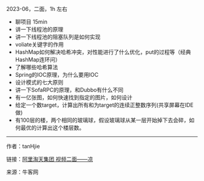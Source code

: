 2023-06，二面，1h 左右

+ 聊项目 15min
+ 讲一下线程池的原理
+ 讲一下线程池的阻塞队列是如何实现
+ voliate关键字的作用
+ HashMap如何解决哈希冲突，对性能进行了什么优化，put的过程等（经典HashMap连环问）
+ 了解哪些哈希算法
+ Spring的IOC原理，为什么要用IOC
+ 设计模式的七大原则
+ 讲一下SofaRPC的原理，和Dubbo有什么不同
+ 有一亿张图，如何快速找到指定的图片，如何设计
+ 给定一个数target，计算出所有和为target的连续正整数序列(共享屏幕在IDE做)
+ 有100层的楼，两个相同的玻璃球，假设玻璃球从某一层开始掉下去会碎，如何最优的计算出这个楼层数。

------
作者：tanHjie

链接：[阿里淘天集团 视频二面——凉](https://www.nowcoder.com/feed/main/detail/2316ce9232d34fbfbb93fcd7e77cc55f)

来源：牛客网